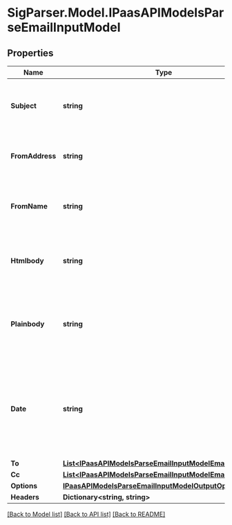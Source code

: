 # SigParser.Model.IPaasAPIModelsParseEmailInputModel
## Properties

Name | Type | Description | Notes
------------ | ------------- | ------------- | -------------
**Subject** | **string** | Email subject. Not required but should be provided in order to have the \&quot;subject\&quot; field populated in the response for the \&quot;emails\&quot; collection. | [optional] 
**FromAddress** | **string** | The sender of the email. Required for us to match the contact data we find in the root email&#39;s signature with an email address. | [optional] 
**FromName** | **string** | The sender of the email. Important to provide as it helps to identify where the signature starts although sometimes we can find the signature without it. | [optional] 
**Htmlbody** | **string** | Either provide this or the PlainBody or both. This will be used for the email content over the plain body as the HTML is how we can get LinkedIn URLs and Twitter URLs for example. | [optional] 
**Plainbody** | **string** | If there isn&#39;t an HTML body we&#39;ll fallback to this value. If all you can provide is a text body then we can still find phone numbers, titles and addresses but features like LinkedIn URLs and Twitter URLs embedded in HTML won&#39;t be discoverable. | [optional] 
**Date** | **string** | A Date string. For example: 2017-01-01T00:00:00 OR Mon, 28 May 2018 23:33:40 +0000 (UTC)  If either of the two above formats don&#39;t match what you&#39;re providing, we fallback to using the standard .NET parsing to parse this date so you can test that your date works with DotNetFiddle. https://dotnetfiddle.net/sJyTJW | [optional] 
**To** | [**List&lt;IPaasAPIModelsParseEmailInputModelEmailRecipient&gt;**](IPaasAPIModelsParseEmailInputModelEmailRecipient.md) |  | [optional] 
**Cc** | [**List&lt;IPaasAPIModelsParseEmailInputModelEmailRecipient&gt;**](IPaasAPIModelsParseEmailInputModelEmailRecipient.md) |  | [optional] 
**Options** | [**IPaasAPIModelsParseEmailInputModelOutputOptions**](IPaasAPIModelsParseEmailInputModelOutputOptions.md) |  | [optional] 
**Headers** | **Dictionary&lt;string, string&gt;** |  | [optional] 

[[Back to Model list]](../README.md#documentation-for-models) [[Back to API list]](../README.md#documentation-for-api-endpoints) [[Back to README]](../README.md)


